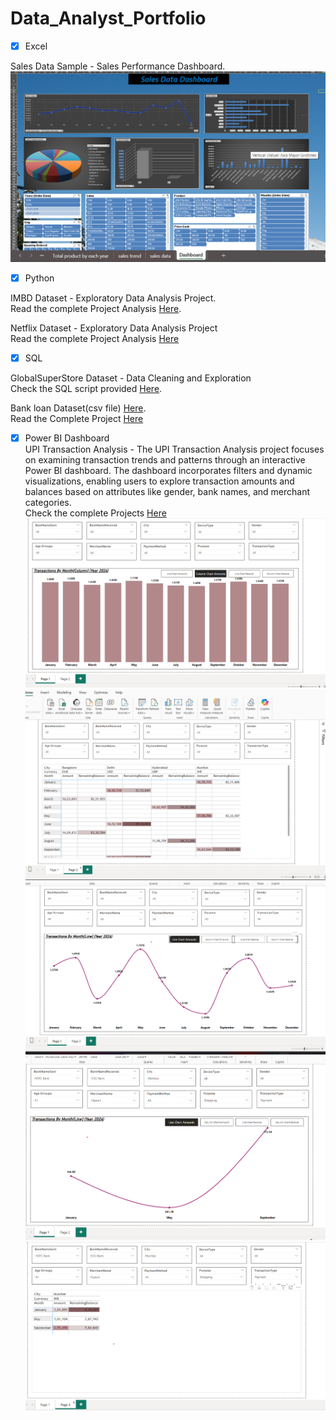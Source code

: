 # Data_Analyst_Portfolio

- [x] Excel

Sales Data Sample - Sales Performance Dashboard.  
![Dashboard](Images/Sales.png)

- [x] Python

IMBD Dataset - Exploratory Data Analysis Project.  
Read the complete Project Analysis [Here](imdb.ipynb).

Netflix Dataset - Exploratory Data Analysis Project  
Read the complete Project Analysis [Here](Netflix.ipynb)

- [x] SQL

GlobalSuperStore Dataset - Data Cleaning and Exploration  
Check the SQL script provided [Here](globalSuperStore.sql).

Bank loan Dataset(csv file) [Here](financial_loan.csv).  
Read the Complete Project [Here](Bank_Loan.sql)  

- [x] Power BI Dashboard  
UPI Transaction Analysis  - The UPI Transaction Analysis project focuses on examining transaction trends and patterns through an interactive Power BI dashboard. The dashboard incorporates filters and dynamic visualizations, enabling users to explore transaction amounts and balances based on attributes like gender, bank names, and merchant categories.   
Check the complete Projects [Here](UPI%20Transactions.pbix)
![Dashboard](Images/upi1.png)  
![Dashboard](Images/upi2.png)  
![Dashboard](Images/upi3.png)  
![Dashboard](Images/upi4.png)  
![Dashboard](Images/upi5.png)  





